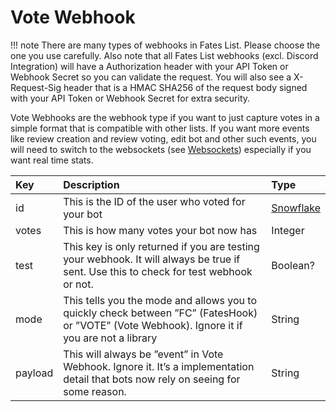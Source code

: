 # Vote Webhook

!!! note
    There are many types of webhooks in Fates List. Please choose the one you use carefully. Also note that all Fates List webhooks (excl. Discord Integration) will have a Authorization header with your API Token or Webhook Secret so you can validate the request. You will also see a X-Request-Sig header that is a HMAC SHA256 of the request body signed with your API Token or Webhook Secret for extra security.

Vote Webhooks are the webhook type if you want to just capture votes in a simple format that is compatible with other lists. If you want more events like review creation and review voting, edit bot and other such events, you will need to switch to the websockets (see [Websockets](../../websockets)) especially if you want real time stats.

| Key | Description | Type |
| :--- | :--- | :--- |
| id | This is the ID of the user who voted for your bot | [Snowflake](../structures/basic-structures.md#terminology) |
| votes | This is how many votes your bot now has | Integer |
| test | This key is only returned if you are testing your webhook. It will always be true if sent. Use this to check for test webhook or not. | Boolean? |
| mode | This tells you the mode and allows you to quickly check between ”FC” (FatesHook) or ”VOTE” (Vote Webhook). Ignore it if you are not a library | String |
| payload | This will always be ”event” in Vote Webhook. Ignore it. It’s a implementation detail that bots now rely on seeing for some reason. | String |
